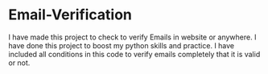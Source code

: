 # Email-Verification
I have made this project to check to verify Emails in website or anywhere. I have done this project to boost my python skills and practice. I have included all conditions in this code to verify emails completely that it is valid or not.
